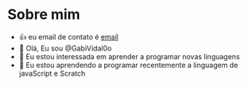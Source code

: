 # Sobre mim
- 👍 eu email de contato é [email](gabriela.vidal@escola.pr.gov.br)
- 👋 Olá, Eu sou @GabiVidal0o
- 👀 Eu estou interessada em aprender a programar novas linguagens
- 🌱 Eu estou aprendendo a programar recentemente a linguagem de javaScript e Scratch


<!---
GabiVidal0o/GabiVidal0o is a ✨ special ✨ repository because its `README.md` (this file) appears on your GitHub profile.
You can click the Preview link to take a look at your changes.
--->
